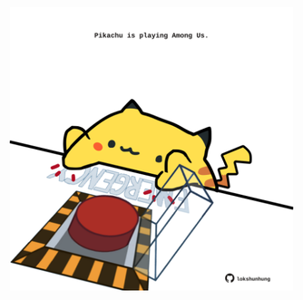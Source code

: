 <!-- built at 14/10/2022, 09:04:09 UTC -->
<p align="center">
  <img width="500" height="500" src="./ReadmeImage.svg">
</p>
